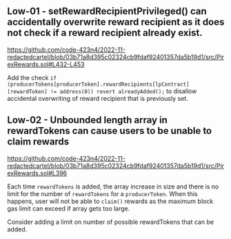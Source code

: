 ## Low-01 - setRewardRecipientPrivileged() can accidentally overwrite reward recipient as it does not check if a reward recipient already exist.

https://github.com/code-423n4/2022-11-redactedcartel/blob/03b71a8d395c02324cb9fdaf92401357da5b19d1/src/PirexRewards.sol#L432-L453

Add the check `if (producerTokens[producerToken].rewardRecipients[lpContract][rewardToken] != address(0)) revert alreadyAdded();` to disallow accidental overwriting of reward recipient that is previously set.

## Low-02 - Unbounded length array in rewardTokens can cause users to be unable to claim rewards

https://github.com/code-423n4/2022-11-redactedcartel/blob/03b71a8d395c02324cb9fdaf92401357da5b19d1/src/PirexRewards.sol#L396

Each time `rewardTokens` is added, the array increase in size and there is no limit for the number of `rewardTokens` for a `producerToken`. When this happens, user will not be able to `claim()` rewards as the maximum block gas limit can exceed if array gets too large.

Consider adding a limit on number of possible rewardTokens that can be added.